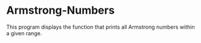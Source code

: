 # Armstrong-Numbers
This program displays the function that prints all Armstrong numbers within a given range.
